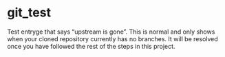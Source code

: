 # git_test

Test entryge that says “upstream is gone”. This is normal and only shows when your cloned repository currently has no branches. It will be resolved once you have followed the rest of the steps in this project.